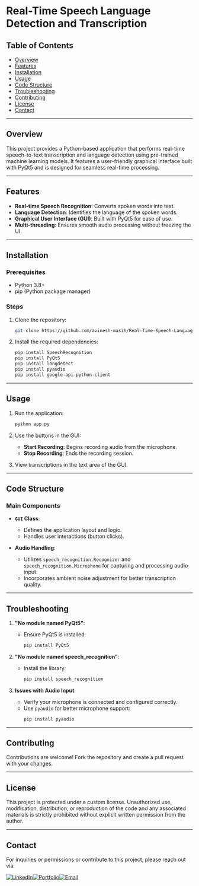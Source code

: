 # Real-Time Speech Language Detection and Transcription

## Table of Contents 
- [Overview](#overview) 
- [Features](#features)
- [Installation](#installation)
- [Usage](#usage)
- [Code Structure](#code-structure)
- [Troubleshooting](#troubleshooting)
- [Contributing](#contributing)
- [License](#license)
- [Contact](#contact)

---

## Overview
This project provides a Python-based application that performs real-time speech-to-text transcription and language detection using pre-trained machine learning models. It features a user-friendly graphical interface built with PyQt5 and is designed for seamless real-time processing.

---

## Features
- **Real-time Speech Recognition**: Converts spoken words into text.
- **Language Detection**: Identifies the language of the spoken words.
- **Graphical User Interface (GUI)**: Built with PyQt5 for ease of use.
- **Multi-threading**: Ensures smooth audio processing without freezing the UI.

---

## Installation

### Prerequisites
- Python 3.8+
- pip (Python package manager)

### Steps
1. Clone the repository:
   ```bash
   git clone https://github.com/avinesh-masih/Real-Time-Speech-Language-Detection-and-Transcription.git
   ```



2. Install the required dependencies:

   ```bash
   pip install SpeechRecognition
   pip install PyQt5
   pip install langdetect
   pip install pyaudio
   pip install google-api-python-client
   ```

---

## Usage

1. Run the application:

   ```bash
   python app.py
   ```

2. Use the buttons in the GUI:
   - **Start Recording**: Begins recording audio from the microphone.
   - **Stop Recording**: Ends the recording session.

3. View transcriptions in the text area of the GUI.

---

## Code Structure

### Main Components

- **`GUI` Class**: 
  - Defines the application layout and logic.
  - Handles user interactions (button clicks).

- **Audio Handling**:
  - Utilizes `speech_recognition.Recognizer` and `speech_recognition.Microphone` for capturing and processing audio input.
  - Incorporates ambient noise adjustment for better transcription quality.

---

## Troubleshooting

1. **"No module named PyQt5"**:
   - Ensure PyQt5 is installed:
     ```bash
     pip install PyQt5
     ```

2. **"No module named speech_recognition"**:
   - Install the library:
     ```bash
     pip install speech_recognition
     ```

3. **Issues with Audio Input**:
   - Verify your microphone is connected and configured correctly.
   - Use `pyaudio` for better microphone support:
     ```bash
     pip install pyaudio
     ```

---

## Contributing

Contributions are welcome! Fork the repository and create a pull request with your changes.

---

## License

This project is protected under a custom license. Unauthorized use, modification, distribution, or reproduction of the code and any associated materials is strictly prohibited without explicit written permission from the author.

---

## Contact

For inquiries or permissions or contribute to this project, please reach out via:

[![LinkedIn](https://img.shields.io/badge/LinkedIn-0077B5?style=for-the-badge&logo=linkedin&logoColor=white)](https://www.linkedin.com/in/avineshlko/)[![Portfolio](https://img.shields.io/badge/Portfolio-000000?style=for-the-badge&logo=githubpages&logoColor=white)](https://avinesh-masih.github.io/)[![Email](https://img.shields.io/badge/Email-D14836?style=for-the-badge&logo=gmail&logoColor=white)](mailto:skmasih11@gmail.com)
